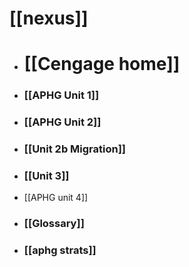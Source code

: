 # [[nexus]]

- # [[Cengage home]]

- ### [[APHG Unit 1]]
- ### [[APHG Unit 2]]
- ### [[Unit 2b Migration]]
- ### [[Unit 3]]
- [[APHG unit 4]]

- ### [[Glossary]]
- ### [[aphg strats]]

